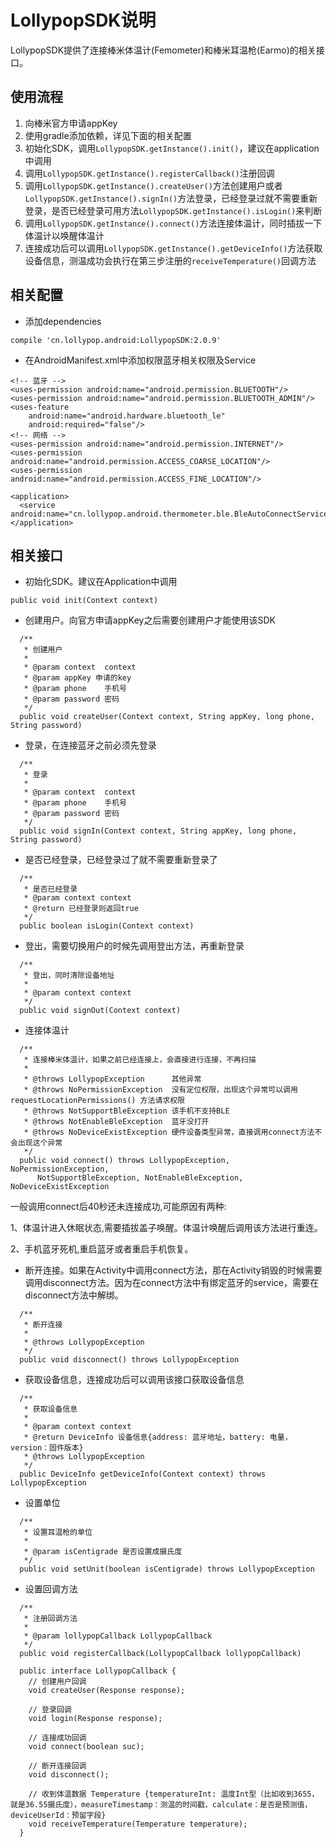 # LollypopSDK说明
LollypopSDK提供了连接棒米体温计(Femometer)和棒米耳温枪(Earmo)的相关接口。
## 使用流程
1. 向棒米官方申请appKey
2. 使用gradle添加依赖，详见下面的相关配置
3. 初始化SDK，调用`LollypopSDK.getInstance().init()`，建议在application中调用
4. 调用`LollypopSDK.getInstance().registerCallback()`注册回调
5. 调用`LollypopSDK.getInstance().createUser()`方法创建用户或者`LollypopSDK.getInstance().signIn()`方法登录，已经登录过就不需要重新登录，是否已经登录可用方法`LollypopSDK.getInstance().isLogin()`来判断
6. 调用`LollypopSDK.getInstance().connect()`方法连接体温计，同时插拔一下体温计以唤醒体温计
7. 连接成功后可以调用`LollypopSDK.getInstance().getDeviceInfo()`方法获取设备信息，测温成功会执行在第三步注册的`receiveTemperature()`回调方法

## 相关配置
- 添加dependencies
```
compile 'cn.lollypop.android:LollypopSDK:2.0.9'
```
- 在AndroidManifest.xml中添加权限蓝牙相关权限及Service
```
<!-- 蓝牙 -->
<uses-permission android:name="android.permission.BLUETOOTH"/>
<uses-permission android:name="android.permission.BLUETOOTH_ADMIN"/>
<uses-feature
    android:name="android.hardware.bluetooth_le"
    android:required="false"/>
<!-- 网络 -->
<uses-permission android:name="android.permission.INTERNET"/>
<uses-permission android:name="android.permission.ACCESS_COARSE_LOCATION"/>
<uses-permission android:name="android.permission.ACCESS_FINE_LOCATION"/>

<application>
  <service android:name="cn.lollypop.android.thermometer.ble.BleAutoConnectService"/>
</application>
```
## 相关接口
- 初始化SDK。建议在Application中调用
```
public void init(Context context)
```
- 创建用户。向官方申请appKey之后需要创建用户才能使用该SDK

```
  /**
   * 创建用户
   *
   * @param context  context
   * @param appKey 申请的key
   * @param phone    手机号
   * @param password 密码
   */
  public void createUser(Context context, String appKey, long phone, String password)
```

- 登录，在连接蓝牙之前必须先登录

```
  /**
   * 登录
   *
   * @param context  context
   * @param phone    手机号
   * @param password 密码
   */
  public void signIn(Context context, String appKey, long phone, String password)
```

- 是否已经登录，已经登录过了就不需要重新登录了

```
  /**
   * 是否已经登录
   * @param context context
   * @return 已经登录则返回true
   */
  public boolean isLogin(Context context)
```
  
- 登出，需要切换用户的时候先调用登出方法，再重新登录

```
  /**
   * 登出，同时清除设备地址
   *
   * @param context context
   */
  public void signOut(Context context)
```

- 连接体温计

```
  /**
   * 连接棒米体温计，如果之前已经连接上，会直接进行连接，不再扫描
   *
   * @throws LollypopException      其他异常
   * @throws NoPermissionException  没有定位权限，出现这个异常可以调用 requestLocationPermissions() 方法请求权限
   * @throws NotSupportBleException 该手机不支持BLE
   * @throws NotEnableBleException  蓝牙没打开
   * @throws NoDeviceExistException 硬件设备类型异常，直接调用connect方法不会出现这个异常
   */
  public void connect() throws LollypopException, NoPermissionException,
      NotSupportBleException, NotEnableBleException, NoDeviceExistException
```

一般调用connect后40秒还未连接成功,可能原因有两种:

1、体温计进入休眠状态,需要插拔盖子唤醒。体温计唤醒后调用该方法进行重连。

2、手机蓝牙死机,重启蓝牙或者重启手机恢复。

- 断开连接。如果在Activity中调用connect方法，那在Activity销毁的时候需要调用disconnect方法。因为在connect方法中有绑定蓝牙的service，需要在disconnect方法中解绑。

```
  /**
   * 断开连接
   *
   * @throws LollypopException
   */
  public void disconnect() throws LollypopException
```

- 获取设备信息，连接成功后可以调用该接口获取设备信息

```
  /**
   * 获取设备信息
   *
   * @param context context
   * @return DeviceInfo 设备信息{address: 蓝牙地址，battery: 电量，version：固件版本}
   * @throws LollypopException
   */
  public DeviceInfo getDeviceInfo(Context context) throws LollypopException
```

- 设置单位
```
  /**
   * 设置耳温枪的单位
   *
   * @param isCentigrade 是否设置成摄氏度
   */
  public void setUnit(boolean isCentigrade) throws LollypopException
```

- 设置回调方法

```
  /**
   * 注册回调方法
   *
   * @param lollypopCallback LollypopCallback
   */
  public void registerCallback(LollypopCallback lollypopCallback)

  public interface LollypopCallback {
    // 创建用户回调
    void createUser(Response response);

    // 登录回调
    void login(Response response);

    // 连接成功回调
    void connect(boolean suc);

    // 断开连接回调
    void disconnect();

    // 收到体温数据 Temperature {temperatureInt: 温度Int型（比如收到3655，就是36.55摄氏度），measureTimestamp：测温的时间戳，calculate：是否是预测值，deviceUserId：预留字段}
    void receiveTemperature(Temperature temperature);
  }
```
